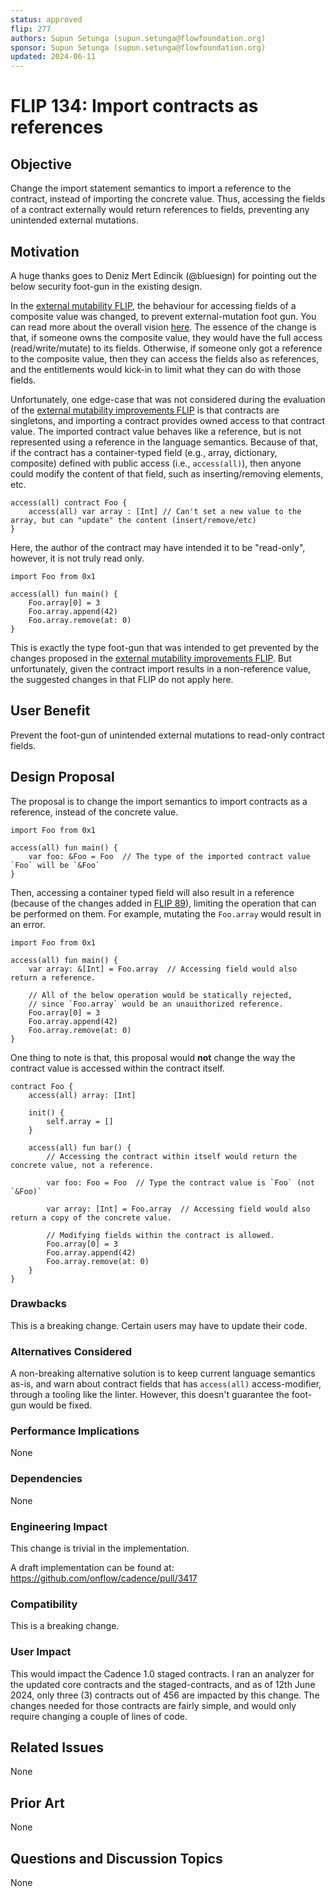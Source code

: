 ```yaml
---
status: approved
flip: 277
authors: Supun Setunga (supun.setunga@flowfoundation.org)
sponsor: Supun Setunga (supun.setunga@flowfoundation.org)
updated: 2024-06-11
---
```


# FLIP 134: Import contracts as references

## Objective

Change the import statement semantics to import a reference to the contract, instead of importing the concrete value.
Thus, accessing the fields of a contract externally would return references to fields, preventing any unintended external mutations.

## Motivation

A huge thanks goes to Deniz Mert Edincik (@bluesign) for pointing out the below security foot-gun in the existing design.

In the [external mutability FLIP](https://github.com/onflow/flips/pull/89), the behaviour for accessing fields of a
composite value was changed, to prevent external-mutation foot gun.
You can read more about the overall vision [here](https://github.com/onflow/flips/blob/main/cadence/vision/mutability-restrictions.md).
The essence of the change is that, if someone owns the composite value, they would have the full access (read/write/mutate) to its fields.
Otherwise, if someone only got a reference to the composite value, then they can access the fields also as references,
and the entitlements would kick-in to limit what they can do with those fields.

Unfortunately, one edge-case that was not considered during the evaluation of the [external mutability improvements FLIP](https://github.com/onflow/flips/pull/89) is that contracts are singletons, and importing a contract provides owned access to that contract value.
The imported contract value behaves like a reference, but is not represented using a reference in the language semantics. 
Because of that, if the contract has a container-typed field (e.g., array, dictionary, composite)  defined with public access (i.e., `access(all)`),
then anyone could modify the content of that field, such as inserting/removing elements, etc.

```cadence
access(all) contract Foo {
    access(all) var array : [Int] // Can't set a new value to the array, but can "update" the content (insert/remove/etc) 
}
```

Here, the author of the contract may have intended it to be "read-only", however, it is not truly read only.

```cadence
import Foo from 0x1

access(all) fun main() {
    Foo.array[0] = 3
    Foo.array.append(42)
    Foo.array.remove(at: 0)
}
```

This is exactly the type foot-gun that was intended to get prevented by the changes proposed in the [external mutability improvements FLIP](https://github.com/onflow/flips/pull/89).
But unfortunately, given the contract import results in a non-reference value, the suggested changes in that FLIP
do not apply here.

## User Benefit

Prevent the foot-gun of unintended external mutations to read-only contract fields.

## Design Proposal

The proposal is to change the import semantics to import contracts as a reference, instead of the concrete value.

```cadence
import Foo from 0x1

access(all) fun main() {
    var foo: &Foo = Foo  // The type of the imported contract value `Foo` will be `&Foo`
}
```

Then, accessing a container typed field will also result in a reference (because of the changes added in [FLIP 89](https://github.com/onflow/flips/pull/89)),
limiting the operation that can be performed on them.
For example, mutating the `Foo.array` would result in an error.

```cadence
import Foo from 0x1

access(all) fun main() {
    var array: &[Int] = Foo.array  // Accessing field would also return a reference.

    // All of the below operation would be statically rejected,
    // since `Foo.array` would be an unauithorized reference.
    Foo.array[0] = 3
    Foo.array.append(42)
    Foo.array.remove(at: 0)
}
```

One thing to note is that, this proposal would **not** change the way the contract value is accessed within the contract itself.

```cadence
contract Foo {
    access(all) array: [Int]

    init() {
        self.array = []
    }
    
    access(all) fun bar() {
        // Accessing the contract within itself would return the concrete value, not a reference.
        
        var foo: Foo = Foo  // Type the contract value is `Foo` (not `&Foo)`
        
        var array: [Int] = Foo.array  // Accessing field would also return a copy of the concrete value.
        
        // Modifying fields within the contract is allowed.
        Foo.array[0] = 3
        Foo.array.append(42)
        Foo.array.remove(at: 0)
    }
}            
```
### Drawbacks

This is a breaking change. Certain users may have to update their code.

### Alternatives Considered

A non-breaking alternative solution is to keep current language semantics as-is, and warn about contract fields that
has `access(all)` access-modifier, through a tooling like the linter.
However, this doesn't guarantee the foot-gun would be fixed.

### Performance Implications

None

### Dependencies

None

### Engineering Impact

This change is trivial in the implementation.

A draft implementation can be found at: https://github.com/onflow/cadence/pull/3417

### Compatibility

This is a breaking change.

### User Impact

This would impact the Cadence 1.0 staged contracts. I ran an analyzer for the updated core contracts and the
staged-contracts, and as of 12th June 2024, only three (3) contracts out of 456 are impacted by this change.
The changes needed for those contracts are fairly simple, and would only require changing a couple of lines of code.

## Related Issues

None

## Prior Art

None

## Questions and Discussion Topics

None


